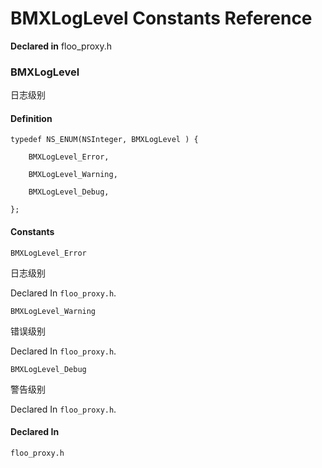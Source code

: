 # BMXLogLevel Constants Reference

  **Declared in** floo_proxy.h  

### BMXLogLevel

日志级别

#### Definition
    typedef NS_ENUM(NSInteger, BMXLogLevel ) {   
        
        BMXLogLevel_Error,
        
        BMXLogLevel_Warning,
        
        BMXLogLevel_Debug,
        
    };

#### Constants

<a name="" title="BMXLogLevel_Error"></a><code>BMXLogLevel_Error</code>

日志级别

   Declared In `floo_proxy.h`.

<a name="" title="BMXLogLevel_Warning"></a><code>BMXLogLevel_Warning</code>

错误级别

   Declared In `floo_proxy.h`.

<a name="" title="BMXLogLevel_Debug"></a><code>BMXLogLevel_Debug</code>

警告级别

   Declared In `floo_proxy.h`.

#### Declared In
`floo_proxy.h`

